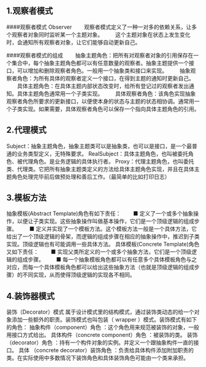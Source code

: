 ## 1.观察者模式
####观察者模式 Observer
　　观察者模式定义了一种一对多的依赖关系，让多个观察者对象同时监听某一个主题对象。
　　这个主题对象在状态上发生变化时，会通知所有观察者对象，让它们能够自动更新自己。

####观察者模式的组成
　　抽象主题角色：把所有对观察者对象的引用保存在一个集合中，每个抽象主题角色都可以有任意数量的观察者。抽象主题提供一个接口，可以增加和删除观察者角色。一般用一个抽象类和接口来实现。
　　抽象观察者角色：为所有具体的观察者定义一个接口，在得到主题的通知时更新自己。
　　具体主题角色：在具体主题内部状态改变时，给所有登记过的观察者发出通知。具体主题角色通常用一个子类实现。
　　具体观察者角色：该角色实现抽象观察者角色所要求的更新接口，以便使本身的状态与主题的状态相协调。通常用一个子类实现。如果需要，具体观察者角色可以保存一个指向具体主题角色的引用。

## 2.代理模式
Subject：抽象主题角色，抽象主题类可以是抽象类，也可以是接口，是一个最普通的业务类型定义，无特殊要求。
RealSubject：具体主题角色，也叫被委托角色、被代理角色。是业务逻辑的具体执行者。
Proxy：代理主题角色，也叫委托类、代理类。它把所有抽象主题类定义的方法给具体主题角色实现，并且在具体主题角色处理完毕前后做预处理和善后工作。（最简单的比如打印日志）

## 3.模板方法
抽象模板(Abstract Template)角色有如下责任：
　　■ 定义了一个或多个抽象操作，以便让子类实现。这些抽象操作叫做基本操作，它们是一个顶级逻辑的组成步骤。
　　■ 定义并实现了一个模板方法。这个模板方法一般是一个具体方法，它给出了一个顶级逻辑的骨架，而逻辑的组成步骤在相应的抽象操作中，推迟到子类实现。顶级逻辑也有可能调用一些具体方法。
具体模板(Concrete Template)角色又如下责任：
　　■ 实现父类所定义的一个或多个抽象方法，它们是一个顶级逻辑的组成步骤。
　　■ 每一个抽象模板角色都可以有任意多个具体模板角色与之对应，而每一个具体模板角色都可以给出这些抽象方法（也就是顶级逻辑的组成步骤）的不同实现，从而使得顶级逻辑的实现各不相同。

## 4.装饰器模式
装饰（Decorator）模式 属于设计模式里的结构模式，通过装饰类动态的给一个对象添加一些额外的职责。装饰模式也叫包装（ wrapper ）模式。装饰模式有如下的角色：
抽象构件（component）角色 ：这个角色用来规范被装饰的对象，一般用接口方式给出。
具体构件（concrete component）角色 ：被装饰的类。
装饰（decorator）角色 ：持有一个构件对象的实例。并定义一个跟抽象构件一直的接口。
具体 （concrete decorator）装饰角色 ：负责给具体构件添加附加职责的类。在实际使用中多数情况下装饰角色和具体装饰角色可能由一个类来承担。
